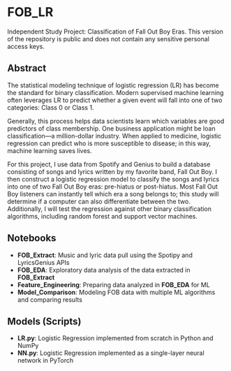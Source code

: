 # FOB_LR
Independent Study Project: Classification of Fall Out Boy Eras.
This version of the repository is public and does not contain any sensitive personal access keys.

## Abstract

The statistical modeling technique of logistic regression (LR) has become the standard for binary classification. Modern supervised machine learning often leverages LR to predict whether a given event will fall into one of two categories: Class 0 or Class 1.

Generally, this process helps data scientists learn which variables are good predictors of class membership. One business application might be loan classification—a million-dollar industry. When applied to medicine, logistic regression can predict who is more susceptible to disease; in this way, machine learning saves lives. 

For this project, I use data from Spotify and Genius to build a database consisting of songs and lyrics written by my favorite band, Fall Out Boy. I then construct a logistic regression model to classify the songs and lyrics into one of two Fall Out Boy eras: pre-hiatus or post-hiatus. Most Fall Out Boy listeners can instantly tell which era a song belongs to; this study will determine if a computer can also differentiate between the two. Additionally, I will test the regression against other binary classification algorithms, including random forest and support vector machines.

## Notebooks
- **FOB_Extract**: Music and lyric data pull using the Spotipy and LyricsGenius APIs
- **FOB_EDA**: Exploratory data analysis of the data extracted in **FOB_Extract**
- **Feature_Engineering**: Preparing data analyzed in **FOB_EDA** for ML
- **Model_Comparison**: Modeling FOB data with multiple ML algorithms and comparing results

## Models (Scripts)
- **LR.py**: Logistic Regression implemented from scratch in Python and NumPy
- **NN.py**: Logistic Regression implemented as a single-layer neural network in PyTorch